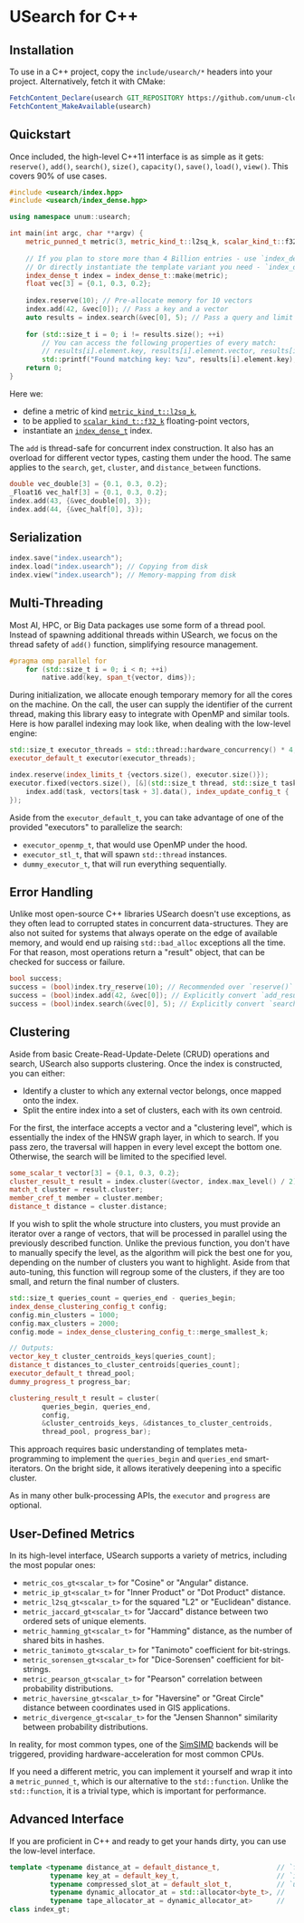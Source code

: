 # USearch for C++

## Installation

To use in a C++ project, copy the `include/usearch/*` headers into your project.
Alternatively, fetch it with CMake:

```cmake
FetchContent_Declare(usearch GIT_REPOSITORY https://github.com/unum-cloud/usearch.git)
FetchContent_MakeAvailable(usearch)
```

## Quickstart

Once included, the high-level C++11 interface is as simple as it gets: `reserve()`, `add()`, `search()`, `size()`, `capacity()`, `save()`, `load()`, `view()`.
This covers 90% of use cases.

```cpp
#include <usearch/index.hpp>
#include <usearch/index_dense.hpp>

using namespace unum::usearch;

int main(int argc, char **argv) {
    metric_punned_t metric(3, metric_kind_t::l2sq_k, scalar_kind_t::f32_k);
    
    // If you plan to store more than 4 Billion entries - use `index_dense_big_t`.
    // Or directly instantiate the template variant you need - `index_dense_gt<vector_key_t, internal_id_t>`.
    index_dense_t index = index_dense_t::make(metric);
    float vec[3] = {0.1, 0.3, 0.2};
    
    index.reserve(10); // Pre-allocate memory for 10 vectors
    index.add(42, &vec[0]); // Pass a key and a vector
    auto results = index.search(&vec[0], 5); // Pass a query and limit number of results
    
    for (std::size_t i = 0; i != results.size(); ++i)
        // You can access the following properties of every match:
        // results[i].element.key, results[i].element.vector, results[i].distance;
        std::printf("Found matching key: %zu", results[i].element.key);
    return 0;
}
```

Here we:

- define a metric of kind [`metric_kind_t::l2sq_k`](https://unum-cloud.github.io/usearch/cpp/reference.html#_CPPv413metric_kind_t),
- to be applied to [`scalar_kind_t::f32_k`](https://unum-cloud.github.io/usearch/cpp/reference.html#_CPPv413scalar_kind_t) floating-point vectors,
- instantiate an [`index_dense_t`](https://unum-cloud.github.io/usearch/cpp/reference.html#_CPPv4I00EN4unum7usearch14index_dense_gtE) index.

The `add` is thread-safe for concurrent index construction.
It also has an overload for different vector types, casting them under the hood.
The same applies to the `search`, `get`, `cluster`, and `distance_between` functions.

```cpp
double vec_double[3] = {0.1, 0.3, 0.2};
_Float16 vec_half[3] = {0.1, 0.3, 0.2};
index.add(43, {&vec_double[0], 3});
index.add(44, {&vec_half[0], 3});
```

## Serialization

```cpp
index.save("index.usearch");
index.load("index.usearch"); // Copying from disk
index.view("index.usearch"); // Memory-mapping from disk
```

## Multi-Threading

Most AI, HPC, or Big Data packages use some form of a thread pool.
Instead of spawning additional threads within USearch, we focus on the thread safety of `add()` function, simplifying resource management.

```cpp
#pragma omp parallel for
    for (std::size_t i = 0; i < n; ++i)
        native.add(key, span_t{vector, dims});
```

During initialization, we allocate enough temporary memory for all the cores on the machine.
On the call, the user can supply the identifier of the current thread, making this library easy to integrate with OpenMP and similar tools.
Here is how parallel indexing may look like, when dealing with the low-level engine:

```cpp
std::size_t executor_threads = std::thread::hardware_concurrency() * 4;
executor_default_t executor(executor_threads);

index.reserve(index_limits_t {vectors.size(), executor.size()});
executor.fixed(vectors.size(), [&](std::size_t thread, std::size_t task) {
    index.add(task, vectors[task + 3].data(), index_update_config_t { .thread = thread });
});
```

Aside from the `executor_default_t`, you can take advantage of one of the provided "executors" to parallelize the search:

- `executor_openmp_t`, that would use OpenMP under the hood.
- `executor_stl_t`, that will spawn `std::thread` instances.
- `dummy_executor_t`, that will run everything sequentially.

## Error Handling

Unlike most open-source C++ libraries USearch doesn't use exceptions, as they often lead to corrupted states in concurrent data-structures.
They are also not suited for systems that always operate on the edge of available memory, and would end up raising `std::bad_alloc` exceptions all the time.
For that reason, most operations return a "result" object, that can be checked for success or failure.

```cpp
bool success;
success = (bool)index.try_reserve(10); // Recommended over `reserve()`
success = (bool)index.add(42, &vec[0]); // Explicitly convert `add_result_t`
success = (bool)index.search(&vec[0], 5); // Explicitly convert `search_result_t`
```

## Clustering

Aside from basic Create-Read-Update-Delete (CRUD) operations and search, USearch also supports clustering.
Once the index is constructed, you can either:

- Identify a cluster to which any external vector belongs, once mapped onto the index.
- Split the entire index into a set of clusters, each with its own centroid.

For the first, the interface accepts a vector and a "clustering level", which is essentially the index of the HNSW graph layer, in which to search.
If you pass zero, the traversal will happen in every level except the bottom one.
Otherwise, the search will be limited to the specified level.

```cpp
some_scalar_t vector[3] = {0.1, 0.3, 0.2};
cluster_result_t result = index.cluster(&vector, index.max_level() / 2);
match_t cluster = result.cluster;
member_cref_t member = cluster.member;
distance_t distance = cluster.distance;
```

If you wish to split the whole structure into clusters, you must provide an iterator over a range of vectors, that will be processed in parallel using the previously described function.
Unlike the previous function, you don't have to manually specify the level, as the algorithm will pick the best one for you, depending on the number of clusters you want to highlight.
Aside from that auto-tuning, this function will regroup some of the clusters, if they are too small, and return the final number of clusters.

```cpp
std::size_t queries_count = queries_end - queries_begin;
index_dense_clustering_config_t config;
config.min_clusters = 1000;
config.max_clusters = 2000;
config.mode = index_dense_clustering_config_t::merge_smallest_k;

// Outputs:
vector_key_t cluster_centroids_keys[queries_count];
distance_t distances_to_cluster_centroids[queries_count];
executor_default_t thread_pool;
dummy_progress_t progress_bar;

clustering_result_t result = cluster(
        queries_begin, queries_end,
        config,
        &cluster_centroids_keys, &distances_to_cluster_centroids,
        thread_pool, progress_bar);
```

This approach requires basic understanding of templates meta-programming to implement the `queries_begin` and `queries_end` smart-iterators.
On the bright side, it allows iteratively deepening into a specific cluster.

As in many other bulk-processing APIs, the `executor` and `progress` are optional.

## User-Defined Metrics

In its high-level interface, USearch supports a variety of metrics, including the most popular ones:

- `metric_cos_gt<scalar_t>` for "Cosine" or "Angular" distance.
- `metric_ip_gt<scalar_t>` for "Inner Product" or "Dot Product" distance.
- `metric_l2sq_gt<scalar_t>` for the squared "L2" or "Euclidean" distance.
- `metric_jaccard_gt<scalar_t>` for "Jaccard" distance between two ordered sets of unique elements.
- `metric_hamming_gt<scalar_t>` for "Hamming" distance, as the number of shared bits in hashes.
- `metric_tanimoto_gt<scalar_t>` for "Tanimoto" coefficient for bit-strings.
- `metric_sorensen_gt<scalar_t>` for "Dice-Sorensen" coefficient for bit-strings.
- `metric_pearson_gt<scalar_t>` for "Pearson" correlation between probability distributions.
- `metric_haversine_gt<scalar_t>` for "Haversine" or "Great Circle" distance between coordinates used in GIS applications.
- `metric_divergence_gt<scalar_t>` for the "Jensen Shannon" similarity between probability distributions.

In reality, for most common types, one of the [SimSIMD](https://github.com/ashvardanian/SimSIMD) backends will be triggered, providing hardware-acceleration for most common CPUs.

If you need a different metric, you can implement it yourself and wrap it into a `metric_punned_t`, which is our alternative to the `std::function`.
Unlike the `std::function`, it is a trivial type, which is important for performance.

## Advanced Interface

If you are proficient in C++ and ready to get your hands dirty, you can use the low-level interface.

```cpp
template <typename distance_at = default_distance_t,              // `float`
          typename key_at = default_key_t,                        // `int64_t`, `uuid_t`
          typename compressed_slot_at = default_slot_t,           // `uint32_t`, `uint40_t`
          typename dynamic_allocator_at = std::allocator<byte_t>, //
          typename tape_allocator_at = dynamic_allocator_at>      //
class index_gt;
```
